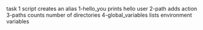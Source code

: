 task 1 script creates an alias
1-hello_you prints hello user
2-path adds action
3-paths counts number of directories
4-global_variables lists environment variables
